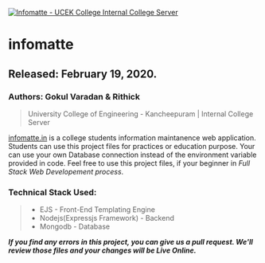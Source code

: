 [![Infomatte - UCEK College Internal College Server](/public/img/favicon.png "Infomatte")](https://avatars2.githubusercontent.com/u/60610891?s=460&u=ba9bbe6fddfbf4ce9a37cfc8bd40d7dde3cee537&v=4)

# infomatte
## Released: February 19, 2020.
### Authors: Gokul Varadan & Rithick

> University College of Engineering - Kancheepuram | Internal College Server

[infomatte.in](http://infomatte.in) is a college students information maintanence web application. 
Students can use this project files for practices or education purpose. Your can use your own Database connection 
instead of the environment variable provided in code. Feel free to use this project files, if your beginner in *Full Stack Web Developement process*. 

### Technical Stack Used:
>- EJS - Front-End Templating Engine
>- Nodejs(Expressjs Framework) - Backend 
>- Mongodb - Database

***If you find any errors in this project, you can give us a pull request. We'll review those files and your changes will be Live Online.***
